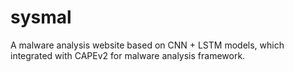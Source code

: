 # sysmal
A malware analysis website based on CNN + LSTM models, which integrated with CAPEv2 for malware analysis framework.
